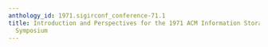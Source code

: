 ```yaml
---
anthology_id: 1971.sigirconf_conference-71.1
title: Introduction and Perspectives for the 1971 ACM Information Storage and Retrieval
  Symposium
---
```

